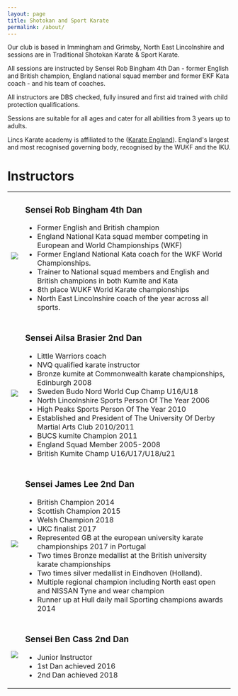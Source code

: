 ```yaml
---
layout: page
title: Shotokan and Sport Karate
permalink: /about/
---
```


Our club is based in Immingham and Grimsby, North East Lincolnshire and sessions are in Traditional Shotokan Karate & Sport Karate.

All sessions are instructed by Sensei Rob Bingham 4th Dan - former English and British champion, England national squad member and former EKF Kata coach - and his team of coaches.

All instructors are DBS checked, fully insured and first aid trained with child protection qualifications.

Sessions are suitable for all ages and cater for all abilities from 3 years up to adults.

Lincs Karate academy is affiliated to the ([Karate England](httpss://www.karateengland.co.uk/)). England's largest and most recognised governing body, recognised by the WUKF and the IKU.

# Instructors

<table>
<tbody>
<tr>
<td><img src="https://www.rbkarate.co.uk/assets/img/posts/rob.jpg" /></td>
<td valign="top">
<h3>Sensei Rob Bingham 4th Dan</h3>
<ul>
<li>Former English and British champion</li>
<li>England National Kata squad member competing in European and World Championships (WKF)</li>
<li>Former England National Kata coach for the WKF World Championships.</li>
<li>Trainer to National squad members and English and British champions in both Kumite and Kata</li>
<li>8th place WUKF World Karate championships</li>
<li>North East Lincolnshire coach of the year across all sports.</li>
</ul>
</td>
</tr>
<tr>
<td><img src="https://www.rbkarate.co.uk/assets/img/posts/ailsa.jpg" /></td>
<td valign="top">
<h3>Sensei Ailsa Brasier 2nd Dan</h3>
<ul>
<li>Little Warriors coach</li>
<li>NVQ qualified karate instructor</li>
<li>Bronze kumite at Commonwealth karate championships, Edinburgh 2008</li>
<li>Sweden Budo Nord World Cup Champ U16/U18</li>
<li>North Lincolnshire Sports Person Of The Year 2006</li>
<li>High Peaks Sports Person Of The Year 2010</li>
<li>Established and President of The University Of Derby Martial Arts Club 2010/2011</li>
<li>BUCS kumite Champion 2011</li>
<li>England Squad Member 2005-2008</li>
<li>British Kumite Champ U16/U17/U18/u21</li>
</ul>
</td>
</tr>
<tr>
<td><img src="https://www.rbkarate.co.uk/assets/img/posts/james.jpg" /></td>
<td valign="top">
<h3>Sensei James Lee 2nd Dan</h3>
<ul>
<li>British Champion 2014</li>
<li>Scottish Champion 2015</li>
<li>Welsh Champion 2018</li>
 <li>UKC finalist 2017</li>
 <li>Represented GB at the european university karate championships 2017 in Portugal</li>
<li>Two times Bronze medallist at the British university karate championships</li>
<li>Two times silver medallist in Eindhoven (Holland).</li>
<li> Multiple regional champion including North east open and NISSAN Tyne and wear champion</li>
<li>Runner up at Hull daily mail Sporting champions awards 2014</li>
</ul>
</td>
</tr>
<tr>
<td><img src="https://www.rbkarate.co.uk/assets/img/posts/ben.jpg" /></td>
<td valign="top">
<h3>Sensei Ben Cass 2nd Dan</h3>
<ul>
<li>Junior Instructor</li>
<li>1st Dan achieved 2016</li>
<li>2nd Dan achieved 2018</li>
</ul>
</td>
</tr>
</tbody>
</table>
